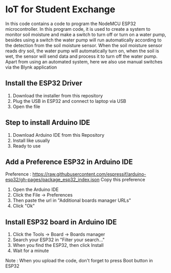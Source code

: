 # IoT for Student Exchange
In this code contains a code to program the NodeMCU ESP32 microcontroller. In this program code, it is used to create a system to monitor soil moisture and make a switch to turn off or turn on a water pump, besides using a switch the water pump will run automatically according to the detection from the soil moisture sensor. When the soil moisture sensor reads dry soil, the water pump will automatically turn on, when the soil is wet, the sensor will send data and process it to turn off the water pump. Apart from using an automated system, here we also use manual switches via the Blynk application


## Install the ESP32 Driver
1. Download the installer from this repository
2. Plug the USB in ESP32 and connect to laptop via USB
3. Open the file

## Step to install Arduino IDE
1. Download Arduino IDE from this Repository
2. Install like usually
3. Ready to use

## Add a Preference ESP32 in Arduino IDE
Preference : https://raw.githubusercontent.com/espressif/arduino-esp32/gh-pages/package_esp32_index.json Copy this preference

1. Open the Arduino IDE
2. Click the File -> Preferences
3. Then paste the url in "Additional boards manager URLs"
4. Click "Ok"

## Install ESP32 board in Arduino IDE
1. Click the Tools -> Board -> Boards manager
2. Search your ESP32 in "Filter your search..."
3. When you find the ESP32, then click Install
4. Wait for a minute

Note : When you upload the code, don't forget to press Boot button in ESP32


